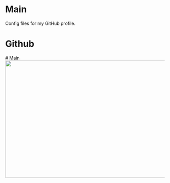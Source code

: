 
# Main
Config files for my GitHub profile.
<h1>Github</h1>
# Main

<img src="https://user-images.githubusercontent.com/92700067/147516782-e6874216-6366-4f01-a348-6907fbddef66.jpg"  width="700" height="370">
